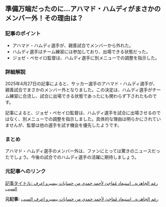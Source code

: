 ## 準備万端だったのに…アハマド・ハムディがまさかのメンバー外！その理由は？

### 記事のポイント

* アハマド・ハムディ選手が、親善試合でメンバーから外れた。
* ハムディ選手はチーム練習には参加しており、出場できる状態だった。
* ジョゼ・ペセイロ監督は、ハムディ選手に別メニューでの調整を指示した。

### 詳細解説

2025年4月27日の記事によると、サッカー選手のアハマド・ハムディ選手が、親善試合でまさかのメンバー外となりました。この決定は、ハムディ選手がチーム練習に合流し、試合に出場できる状態であったにも関わらず下されたものです。

記事によると、ジョゼ・ペセイロ監督は、ハムディ選手を試合に出場させるのではなく、別メニューでの調整を指示しました。具体的な理由は明らかにされていませんが、監督は他の選手を試す機会を優先したようです。

### まとめ

アハマド・ハムディ選手のメンバー外は、ファンにとっては驚きのニュースだったでしょう。今後の試合でのハムディ選手の活躍に期待しましょう。

### 元記事へのリンク

[記事タイトル: رغم الجاهزية.. استبعاد مُفاجئ لأحمد حمدي من حسابات بيسيرو اعرف السبب](https://www.example.com)


**元記事:** [رغم الجاهزية.. استبعاد مُفاجئ لأحمد حمدي من حسابات بيسيرو اعرف السبب](https://www.elbalad.news/6555068)